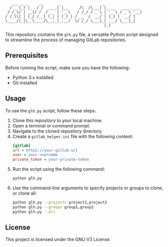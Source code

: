 ```
   ___ _ _     __       _                  _                 
  / _ (_) |_  / /  __ _| |__     /\  /\___| |_ __   ___ _ __ 
 / /_\/ | __|/ /  / _` | '_ \   / /_/ / _ \ | '_ \ / _ \ '__|
/ /_\\| | |_/ /__| (_| | |_) | / __  /  __/ | |_) |  __/ |   
\____/|_|\__\____/\__,_|_.__/  \/ /_/ \___|_| .__/ \___|_|   
                                            |_|              
```

This repository contains the `glh.py` file, a versatile Python script designed to streamline the process of managing GitLab repositories.

## Prerequisites

Before running the script, make sure you have the following:

- Python 3.x installed
- Git installed

## Usage

To use the `glh.py` script, follow these steps:

1. Clone this repository to your local machine.
2. Open a terminal or command prompt.
3. Navigate to the cloned repository directory.
4. Create a `gitlab_helper.ini` file with the following content:
    ```ini
    [gitlab]
    url = https://your-gitlab-url
    user = your-username
    private_token = your-private-token
    ```
5. Run the script using the following command:
    ```bash
    python glh.py
    ```
6. Use the command-line arguments to specify projects or groups to clone, or clone all:
    ```bash
    python glh.py --projects project1,project2
    python glh.py --groups group1,group2
    python glh.py --all
    ```

## License

This project is licensed under the GNU V3 License.